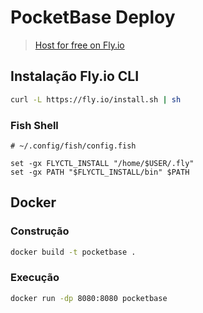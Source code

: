 # PocketBase Deploy

> [Host for free on Fly.io](https://github.com/pocketbase/pocketbase/discussions/537)

## Instalação Fly.io CLI

```bash
curl -L https://fly.io/install.sh | sh
```

### Fish Shell

```fish
# ~/.config/fish/config.fish

set -gx FLYCTL_INSTALL "/home/$USER/.fly"
set -gx PATH "$FLYCTL_INSTALL/bin" $PATH
``` 


## Docker

### Construção
```bash
docker build -t pocketbase .
```

### Execução
```bash
docker run -dp 8080:8080 pocketbase
```

